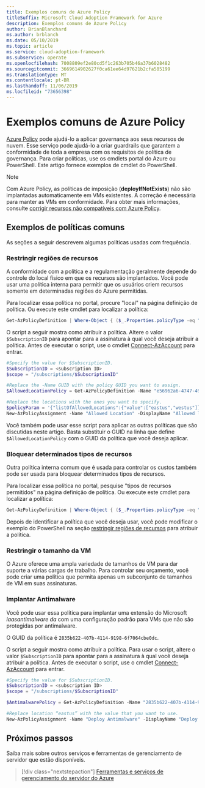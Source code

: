 ```yaml
---
title: Exemplos comuns de Azure Policy
titleSuffix: Microsoft Cloud Adoption Framework for Azure
description: Exemplos comuns de Azure Policy
author: BrianBlanchard
ms.author: brblanch
ms.date: 05/10/2019
ms.topic: article
ms.service: cloud-adoption-framework
ms.subservice: operate
ms.openlocfilehash: 7008809ef2e80cd5f1c263b705b46a37b6028482
ms.sourcegitcommit: 3669614902627f0ca61ee64d97621b2cfa585199
ms.translationtype: MT
ms.contentlocale: pt-BR
ms.lasthandoff: 11/06/2019
ms.locfileid: "73656398"
---
```

# <a name="common-azure-policy-examples"></a>Exemplos comuns de Azure Policy

[Azure Policy](https://docs.microsoft.com/azure/governance/policy/overview) pode ajudá-lo a aplicar governança aos seus recursos de nuvem. Esse serviço pode ajudá-lo a criar guardrails que garantem a conformidade de toda a empresa com os requisitos de política de governança. Para criar políticas, use os cmdlets portal do Azure ou PowerShell. Este artigo fornece exemplos de cmdlet do PowerShell.

> [!NOTE]
> Com Azure Policy, as políticas de imposição (**deployIfNotExists**) não são implantadas automaticamente em VMs existentes. A correção é necessária para manter as VMs em conformidade. Para obter mais informações, consulte [corrigir recursos não compatíveis com Azure Policy](https://docs.microsoft.com/azure/governance/policy/how-to/remediate-resources).

## <a name="common-policy-examples"></a>Exemplos de políticas comuns

As seções a seguir descrevem algumas políticas usadas com frequência.

### <a name="restrict-resource-regions"></a>Restringir regiões de recursos

A conformidade com a política e a regulamentação geralmente depende do controle do local físico em que os recursos são implantados. Você pode usar uma política interna para permitir que os usuários criem recursos somente em determinadas regiões do Azure permitidas.

Para localizar essa política no portal, procure "local" na página definição de política. Ou execute este cmdlet para localizar a política:

```powershell
Get-AzPolicyDefinition | Where-Object { ($_.Properties.policyType -eq "BuiltIn") -and ($_.Properties.displayName -like "*location*") }
```

O script a seguir mostra como atribuir a política. Altere o valor `$SubscriptionID` para apontar para a assinatura à qual você deseja atribuir a política. Antes de executar o script, use o cmdlet [Connect-AzAccount](https://docs.microsoft.com/powershell/module/az.accounts/connect-azaccount?view=azps-2.1.0) para entrar.

```powershell
#Specify the value for $SubscriptionID.
$SubscriptionID = <subscription ID>
$scope = "/subscriptions/$SubscriptionID"

#Replace the -Name GUID with the policy GUID you want to assign.
$AllowedLocationPolicy = Get-AzPolicyDefinition -Name "e56962a6-4747-49cd-b67b-bf8b01975c4c"

#Replace the locations with the ones you want to specify.
$policyParam = '{"listOfAllowedLocations":{"value":["eastus","westus"]}}'
New-AzPolicyAssignment -Name "Allowed Location" -DisplayName "Allowed locations for resource creation" -Scope $scope -PolicyDefinition $AllowedLocationPolicy -Location eastus -PolicyParameter $policyparam
```

Você também pode usar esse script para aplicar as outras políticas que são discutidas neste artigo. Basta substituir o GUID na linha que define `$AllowedLocationPolicy` com o GUID da política que você deseja aplicar.

### <a name="block-certain-resource-types"></a>Bloquear determinados tipos de recursos

Outra política interna comum que é usada para controlar os custos também pode ser usada para bloquear determinados tipos de recursos.

Para localizar essa política no portal, pesquise "tipos de recursos permitidos" na página definição de política. Ou execute este cmdlet para localizar a política:

```powershell
Get-AzPolicyDefinition | Where-Object { ($_.Properties.policyType -eq "BuiltIn") -and ($_.Properties.displayName -like "*allowed resource types") }
```

Depois de identificar a política que você deseja usar, você pode modificar o exemplo do PowerShell na seção [restringir regiões de recursos](#restrict-resource-regions) para atribuir a política.

### <a name="restrict-vm-size"></a>Restringir o tamanho da VM

O Azure oferece uma ampla variedade de tamanhos de VM para dar suporte a várias cargas de trabalho. Para controlar seu orçamento, você pode criar uma política que permita apenas um subconjunto de tamanhos de VM em suas assinaturas.

### <a name="deploy-antimalware"></a>Implantar Antimalware

Você pode usar essa política para implantar uma extensão do Microsoft *iaasantimalware da* com uma configuração padrão para VMs que não são protegidas por antimalware.

O GUID da política é `2835b622-407b-4114-9198-6f7064cbe0dc`.

O script a seguir mostra como atribuir a política. Para usar o script, altere o valor `$SubscriptionID` para apontar para a assinatura à qual você deseja atribuir a política. Antes de executar o script, use o cmdlet [Connect-AzAccount](https://docs.microsoft.com/powershell/module/az.accounts/connect-azaccount?view=azps-2.1.0) para entrar.

```powershell
#Specify the value for $SubscriptionID.
$SubscriptionID = <subscription ID>
$scope = "/subscriptions/$SubscriptionID"

$AntimalwarePolicy = Get-AzPolicyDefinition -Name "2835b622-407b-4114-9198-6f7064cbe0dc"

#Replace location “eastus” with the value that you want to use.
New-AzPolicyAssignment -Name "Deploy Antimalware" -DisplayName "Deploy default Microsoft IaaSAntimalware extension for Windows Server" -Scope $scope -PolicyDefinition $AntimalwarePolicy -Location eastus –AssignIdentity

```

## <a name="next-steps"></a>Próximos passos

Saiba mais sobre outros serviços e ferramentas de gerenciamento de servidor que estão disponíveis.

> [!div class="nextstepaction"]
> [Ferramentas e serviços de gerenciamento do servidor do Azure](./tools-services.md)
